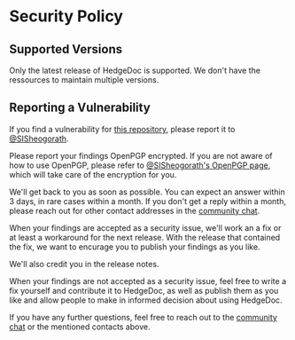 # Security Policy

## Supported Versions

Only the latest release of HedgeDoc is supported. We don't have the
ressources to maintain multiple versions.

## Reporting a Vulnerability

If you find a vulnerability for [this repository](https://github.com/hedgedoc/server), please report it to 
[@SISheogorath](https://github.com/SISheogorath).

Please report your findings OpenPGP encrypted. If you are not aware of
how to use OpenPGP, please refer to [@SISheogorath's OpenPGP page](https://shivering-isles.com/pgpme),
which will take care of the encryption for you.

We'll get back to you as soon as possible. You can expect an answer within
3 days, in rare cases within a month. If you don't get a reply within a month,
please reach out for other contact addresses in the [community chat](https://matrix.to/#/#hedgedoc:matrix.org).

When your findings are accepted as a security issue, we'll work an a fix or
at least a workaround for the next release. With the release that contained
the fix, we want to encurage you to publish your findings as you like.

We'll also credit you in the release notes.

When your findings are not accepted as a security issue, feel free to write
a fix yourself and contribute it to HedgeDoc, as well as publish them as you
like and allow people to make in informed decision about using HedgeDoc.

If you have any further questions, feel free to reach out to the
[community chat](https://matrix.to/#/#hedgedoc:matrix.org) or the mentioned contacts above.
